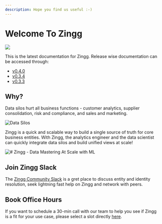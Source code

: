 ```yaml
---
description: Hope you find us useful :-)
---
```


# Welcome To Zingg

![](https://static.scarf.sh/a.png?x-pxid=d6dda06e-06c7-4e4a-99c9-ed9f6364dfeb)

This is the latest documentation for Zingg. Release wise documentation can be accessed through:

* [v0.4.0](https://app.gitbook.com/o/kn0G4kXLdlfPagjso48S/s/a7sgpR3odgfck5L8KMcN/)
* [v0.3.4](https://docs.zingg.ai/zingg0.3.4/)
* [v0.3.3](https://docs.zingg.ai/zingg0.3.3/)

## Why?

Data silos hurt all business functions - customer analytics, supplier consolidation, risk and compliance, and sales and marketing.

![Data Silos](../assets/dataSilos.png)

Zingg is a quick and scalable way to build a single source of truth for core business entities. With Zingg, the analytics engineer and the data scientist can quickly integrate data silos and build unified views at scale!

![# Zingg - Data Mastering At Scale with ML](../assets/dataMastering.png)

## Join Zingg Slack

The [Zingg Community Slack](https://join.slack.com/t/zinggai/shared\_invite/zt-w7zlcnol-vEuqU9m\~Q56kLLUVxRgpOA) is a gret place to discuss entity and identity resolution, seek lightning fast help on Zingg and network with peers.&#x20;

## Book Office Hours

If you want to schedule a 30-min call with our team to help you see if Zingg is a fit for your use case, please select a slot directly [here](https://calendly.com/sonalgoyal/30min).
